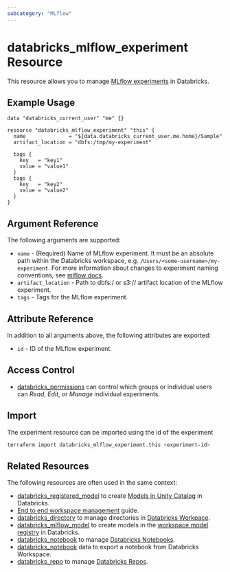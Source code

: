 ```yaml
---
subcategory: "MLflow"
---
```

# databricks_mlflow_experiment Resource

This resource allows you to manage [MLflow experiments](https://docs.databricks.com/data/data-sources/mlflow-experiment.html) in Databricks.

## Example Usage

```hcl
data "databricks_current_user" "me" {}

resource "databricks_mlflow_experiment" "this" {
  name              = "${data.databricks_current_user.me.home}/Sample"
  artifact_location = "dbfs:/tmp/my-experiment"

  tags {
    key   = "key1"
    value = "value1"
  }
  tags {
    key   = "key2"
    value = "value2"
  }  
}
```

## Argument Reference

The following arguments are supported:

* `name` - (Required) Name of MLflow experiment. It must be an absolute path within the Databricks workspace, e.g. `/Users/<some-username>/my-experiment`. For more information about changes to experiment naming conventions, see [mlflow docs](https://docs.databricks.com/applications/mlflow/experiments.html#experiment-migration).
* `artifact_location` - Path to dbfs:/ or s3:// artifact location of the MLflow experiment.
* `tags` - Tags for the MLflow experiment.

## Attribute Reference

In addition to all arguments above, the following attributes are exported:

* `id` - ID of the MLflow experiment.

## Access Control

* [databricks_permissions](permissions.md#MLflow-Experiment-usage) can control which groups or individual users can *Read*, *Edit*, or *Manage* individual experiments.

## Import

The experiment resource can be imported using the id of the experiment

```bash
terraform import databricks_mlflow_experiment.this <experiment-id>
```

## Related Resources

The following resources are often used in the same context:

* [databricks_registered_model](registered_model.md) to create [Models in Unity Catalog](https://docs.databricks.com/en/mlflow/models-in-uc.html) in Databricks.
* [End to end workspace management](../guides/workspace-management.md) guide.
* [databricks_directory](directory.md) to manage directories in [Databricks Workpace](https://docs.databricks.com/workspace/workspace-objects.html).
* [databricks_mlflow_model](mlflow_model.md) to create models in the [workspace model registry](https://docs.databricks.com/en/mlflow/model-registry.html) in Databricks.
* [databricks_notebook](notebook.md) to manage [Databricks Notebooks](https://docs.databricks.com/notebooks/index.html).
* [databricks_notebook](../data-sources/notebook.md) data to export a notebook from Databricks Workspace.
* [databricks_repo](repo.md) to manage [Databricks Repos](https://docs.databricks.com/repos.html).
